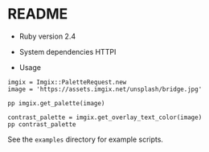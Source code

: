 # README

* Ruby version
2.4

* System dependencies
HTTPI

* Usage
```require 'imgix'
imgix = Imgix::PaletteRequest.new
image = 'https://assets.imgix.net/unsplash/bridge.jpg'

pp imgix.get_palette(image)

contrast_palette = imgix.get_overlay_text_color(image)
pp contrast_palette
```

See the ```examples``` directory for example scripts.